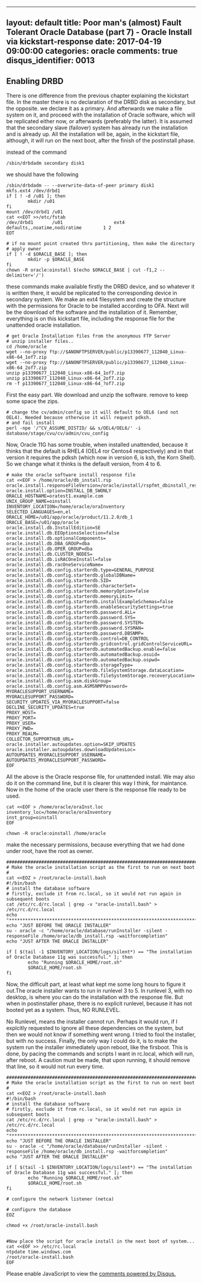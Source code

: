 
---
layout: default
title: Poor man's (almost) Fault Tolerant Oracle Database (part 7) -  Oracle Install via kickstart-response
date: 2017-04-19 09:00:00
categories: oracle
comments: true
disqus_identifier: 0013
---

## Enabling DRBD
There is one difference from the previous chapter explaining the kickstart file. In the master there is no declaration of the DRBD disk as secondary, but the opposite. we declare it as a primary. And afterwards we make a file system on it, and proceed with the installation of Oracle software, which will be replicated either now, or afterwards (preferably the latter). It is assumed that the secondary slave (failover) system has already run the installation and is already up. All the installation will be, again, in the kickstart file, although, it will run on the next boot, after the finish of the postinstall phase.

instead of the command
```
/sbin/drbdadm secondary disk1
```
we should have the following
```
/sbin/drbdadm -- --overwrite-data-of-peer primary disk1
mkfs.ext4 /dev/drbd1
if [ ! -d /u01 ]; then
        mkdir /u01
fi
mount /dev/drbd1 /u01
cat <<EOT >>/etc/fstab
/dev/drbd1       /u01                   ext4    defaults,,noatime,nodiratime        1 2
EOT

# if no mount point created thru partitioning, then make the directory
# apply owner
if [ ! -d $ORACLE_BASE ]; then
        mkdir -p $ORACLE_BASE
fi
chown -R oracle:oinstall $(echo $ORACLE_BASE | cut -f1,2 --delimiter='/')

```
these commands make available firstly the DRBD device, and so whatever it is written there, it would be replicated to the corresponding device in secondary system. We make an ext4 filesystem and create the structure with the permissions for Oracle to be installed according to OFA. Next will be the download of the software and the installation of it. Remember, everything is on this kickstart file, including the response file for the unattended oracle installation.
```
# get Oracle Installation files from the anonymous FTP Server
# unzip installer files..
cd /home/oracle
wget --no-proxy ftp://$ANONFTPSERVER/public/p13390677_112040_Linux-x86-64_1of7.zip
wget --no-proxy ftp://$ANONFTPSERVER/public/p13390677_112040_Linux-x86-64_2of7.zip
unzip p13390677_112040_Linux-x86-64_1of7.zip
unzip p13390677_112040_Linux-x86-64_2of7.zip
rm -f p13390677_112040_Linux-x86-64_?of7.zip
```
First the easy part. We download and unzip the software. remove to keep some space the zips.

```
# change the cv/admin/config so it will default to OEL6 (and not OEL4). Needed because otherwise it will request pdksh.
# and fail install
perl -npe '/^CV_ASSUME_DISTID/ && s/OEL4/OEL6/' -i database/stage/cvu/cv/admin/cvu_config
```
Now, Oracle 11G has some trouble, when installed unattended, because it thinks that the default is RHEL4 (OEL4 ror Centos4 respectively) and in that version it requires the pdksh (which now in version 6, is ksh, the Korn Shell). So we change what it thinks is the default version, from 4 to 6.
```
# make the oracle software install response file
cat <<EOF > /home/oracle/db_install.rsp
oracle.install.responseFileVersion=/oracle/install/rspfmt_dbinstall_response_schema_v11_2_0
oracle.install.option=INSTALL_DB_SWONLY
ORACLE_HOSTNAME=oratest1.example.com
UNIX_GROUP_NAME=oinstall
INVENTORY_LOCATION=/home/oracle/oraInventory
SELECTED_LANGUAGES=en,el
ORACLE_HOME=/u01/app/oracle/product/11.2.0/db_1
ORACLE_BASE=/u01/app/oracle
oracle.install.db.InstallEdition=SE
oracle.install.db.EEOptionsSelection=false
oracle.install.db.optionalComponents=
oracle.install.db.DBA_GROUP=dba
oracle.install.db.OPER_GROUP=dba
oracle.install.db.CLUSTER_NODES=
oracle.install.db.isRACOneInstall=false
oracle.install.db.racOneServiceName=
oracle.install.db.config.starterdb.type=GENERAL_PURPOSE
oracle.install.db.config.starterdb.globalDBName=
oracle.install.db.config.starterdb.SID=
oracle.install.db.config.starterdb.characterSet=
oracle.install.db.config.starterdb.memoryOption=false
oracle.install.db.config.starterdb.memoryLimit=
oracle.install.db.config.starterdb.installExampleSchemas=false
oracle.install.db.config.starterdb.enableSecuritySettings=true
oracle.install.db.config.starterdb.password.ALL=
oracle.install.db.config.starterdb.password.SYS=
oracle.install.db.config.starterdb.password.SYSTEM=
oracle.install.db.config.starterdb.password.SYSMAN=
oracle.install.db.config.starterdb.password.DBSNMP=
oracle.install.db.config.starterdb.control=DB_CONTROL
oracle.install.db.config.starterdb.gridcontrol.gridControlServiceURL=
oracle.install.db.config.starterdb.automatedBackup.enable=false
oracle.install.db.config.starterdb.automatedBackup.osuid=
oracle.install.db.config.starterdb.automatedBackup.ospwd=
oracle.install.db.config.starterdb.storageType=
oracle.install.db.config.starterdb.fileSystemStorage.dataLocation=
oracle.install.db.config.starterdb.fileSystemStorage.recoveryLocation=
oracle.install.db.config.asm.diskGroup=
oracle.install.db.config.asm.ASMSNMPPassword=
MYORACLESUPPORT_USERNAME=
MYORACLESUPPORT_PASSWORD=
SECURITY_UPDATES_VIA_MYORACLESUPPORT=false
DECLINE_SECURITY_UPDATES=true
PROXY_HOST=
PROXY_PORT=
PROXY_USER=
PROXY_PWD=
PROXY_REALM=
COLLECTOR_SUPPORTHUB_URL=
oracle.installer.autoupdates.option=SKIP_UPDATES
oracle.installer.autoupdates.downloadUpdatesLoc=
AUTOUPDATES_MYORACLESUPPORT_USERNAME=
AUTOUPDATES_MYORACLESUPPORT_PASSWORD=
EOF
```
All the above is the Oracle response file, for unattended install. We may also do it on the command line, but it is clearer this way I think, for maintance. Now in the home of the oracle user there is the response file ready to be used.
```
cat <<EOF > /home/oracle/oraInst.loc
inventory_loc=/home/oracle/oraInventory
inst_group=oinstall
EOF

chown -R oracle:oinstall /home/oracle
```
make the necessary permissions, because everything that we had done under root, have the root as owner.
```
########################################################################
# Make the oracle installation script as the first to run on next boot
#
cat <<EOZ > /root/oracle-install.bash
#!/bin/bash
# install the database software
# firstly, exclude it from rc.local, so it would not run again in subsequent boots
cat /etc/rc.d/rc.local | grep -v "oracle-install.bash" > /etc/rc.d/rc.local
echo "*********************************************************************************************************************"
echo "JUST BEFORE THE ORACLE INSTALLER"
su - oracle -c "/home/oracle/database/runInstaller -silent -responseFile /home/oracle/db_install.rsp -waitforcompletion"
echo "JUST AFTER THE ORACLE INSTALLER"

if [ $(tail -1 $INVENTORY_LOCATION/logs/silent*) == "The installation of Oracle Database 11g was successful." ]; then
        echo "Running $ORACLE_HOME/root.sh"
        $ORACLE_HOME/root.sh
fi
```
Now, the difficult part, at least what kept me some long hours to figure it out.The oracle installer wants to run in runlevel 3 to 5. In runlevel 3, with no desktop, is where you can do the installation with the response file. But when in postinstaller phase, there is no explicit runlevel, because it has not booted yet as a system. Thus, NO RUNLEVEL.

No Runlevel, means the installer cannot run. Perhaps it would run, if I explcitly requested to ignore all these dependencies on the system, but then we would not know if something went wrong. I tried to fool the installer, but with no success. Finally, the only way I could do it, is to make the system run the installer immediately upon reboot, like the firsboot. This is done, by pacing the commands and scripts I want in rc.local, which will run, after reboot. A caution must be made, that upon running, it should remove that line, so it would not run every time.
```
########################################################################
# Make the oracle installation script as the first to run on next boot
#
cat <<EOZ > /root/oracle-install.bash
#!/bin/bash
# install the database software
# firstly, exclude it from rc.local, so it would not run again in subsequent boots
cat /etc/rc.d/rc.local | grep -v "oracle-install.bash" > /etc/rc.d/rc.local
echo "*********************************************************************************************************************"
echo "JUST BEFORE THE ORACLE INSTALLER"
su - oracle -c "/home/oracle/database/runInstaller -silent -responseFile /home/oracle/db_install.rsp -waitforcompletion"
echo "JUST AFTER THE ORACLE INSTALLER"

if [ $(tail -1 $INVENTORY_LOCATION/logs/silent*) == "The installation of Oracle Database 11g was successful." ]; then
        echo "Running $ORACLE_HOME/root.sh"
        $ORACLE_HOME/root.sh
fi

# configure the network listener (netca)

# configure the database
EOZ

chmod +x /root/oracle-install.bash


#Now place the script for oracle install in the next boot of system...
cat <<EOF >> /etc/rc.local
ntpdate time.windows.com
/root/oracle-install.bash
EOF
```


<div id="disqus_thread"></div>
<script>
  var disqus_config = function () {
    this.page.url = "{{ page.url | prepend: site.url }}";
    this.page.identifier = "{{ page.disqus_identifier }}"; 
  };
  (function() { // DON'T EDIT BELOW THIS LINE
    var d = document, s = d.createElement('script');
    s.src = '//savvaspavlidis.disqus.com/embed.js';
    s.setAttribute('data-timestamp', +new Date());
    (d.head || d.body).appendChild(s);
})();
</script>
<noscript>Please enable JavaScript to view the <a href="https://disqus.com/?ref_noscript">comments powered by Disqus.</a></noscript>
